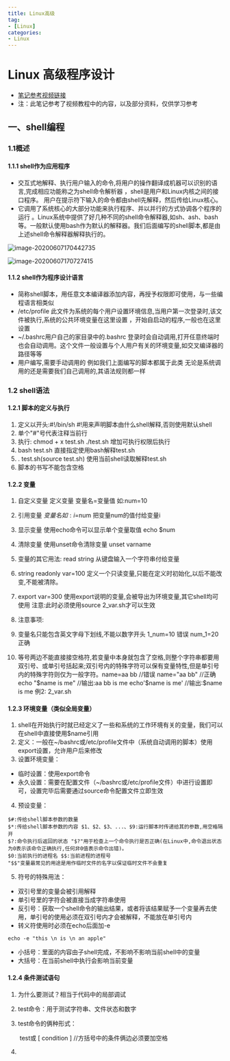 ```yaml
---
title: Linux高级
tag: 
- [Linux]
categories:
- Linux
---
```




# Linux 高级程序设计

- [笔记参考视频链接](https://www.bilibili.com/video/BV1Mk4y1z7Tw/?p=4)
- 注：此笔记参考了视频教程中的内容，以及部分资料，仅供学习参考



## 一、shell编程

### 1.1概述

#### 1.1.1 shell作为应用程序

<!--more-->

- 交互式地解释、执行用户输入的命令,将用户的操作翻译成机器可以识别的语言,完成相应功能称之为shell命令解析器 ，shell是用户和Linux内核之间的接口程序。 用户在提示符下输入的命令都由shell先解释，然后传给Linux核心。
-  它调用了系统核心的大部分功能来执行程序、并以并行的方式协调各个程序的运行 。Linux系统中提供了好几种不同的shell命令解释器,如sh、ash、bash等。一般默认使用bash作为默认的解释器。我们后面编写的shell脚本,都是由上述shell命令解释器解释执行的。

![image-20200607170442735](/home/blacksheep/.config/Typora/typora-user-images/image-20200607170442735.png)

![image-20200607170727415](/home/blacksheep/.config/Typora/typora-user-images/image-20200607170727415.png)

#### 1.1.2 shell作为程序设计语言

- 简称shell脚本，用任意文本编译器添加内容，再授予权限即可使用，与一些编程语言相类似
- /etc/profile 此文件为系统的每个用户设置环境信息,当用户第一次登录时,该文件被执行,系统的公共环境变量在这里设置 ，开始自启动的程序,一般也在这里设置
-  ~/.bashrc用户自己的家目录中的.bashrc 登录时会自动调用,打开任意终端时也会自动调用。这个文件一般设置与个人用户有关的环境变量,如交叉编译器的路径等等
- 用户编写,需要手动调用的 例如我们上面编写的脚本都属于此类 无论是系统调用的还是需要我们自己调用的,其语法规则都一样

### 1.2 shell语法

#### 1.2.1 脚本的定义与执行

1. 定义以开头:#!/bin/sh #!用来声明脚本由什么shell解释,否则使用默认shell
2. 单个"#"号代表注释当前行
3. 执行: chmod + x test.sh ./test.sh 增加可执行权限后执行 
4. bash test.sh 直接指定使用bash解释test.sh 
5.  .  test.sh(source test.sh) 使用当前shell读取解释test.sh
6. 脚本的书写不能包含空格

#### 1.2.2 变量

1. 自定义变量
定义变量 变量名=变量值 如:num=10 

2. 引用变量 $变量名
    如:i=$num 把变量num的值付给变量i 

3. 显示变量 使用echo命令可以显示单个变量取值 echo
    $num 

4. 清除变量 使用unset命令清除变量 unset varname

5. 变量的其它用法: read string 从键盘输入一个字符串付给变量

6. string readonly var=100 定义一个只读变量,只能在定义时初始化,以后不能改变,不能被清除。 

7. export var=300 使用export说明的变量,会被导出为环境变量,其它shell均可使用 注意:此时必须使用source 2_var.sh才可以生效

8. 注意事项:

  1. 变量名只能包含英文字母下划线,不能以数字开头 1_num=10 错误 num_1=20 正确

  2. 等号两边不能直接接空格符,若变量中本身就包含了空格,则整个字符串都要用双引号、或单引号括起来;双引号内的特殊字符可以保有变量特性,但是单引号内的特殊字符则仅为一般字符。name=aa bb //错误 name="aa bb" //正确 echo "$name is me" //输出:aa bb is me echo'$name is me' //输出:$name is me 例2: 2_var.sh

#### 1.2.3 环境变量（类似全局变量）

1. shell在开始执行时就已经定义了一些和系统的工作环境有关的变量，我们可以在shell中直接使用$name引用
2. 定义：一般在~/bashrc或/etc/profile文件中（系统自动调用的脚本）使用export设置，允许用户后来修改
3. 设置环境变量：

- 临时设置：使用export命令
- 永久设置：需要在配置文件（~/bashrc或/etc/profile文件）中进行设置即可，设置完毕后需要通过source命令配置文件立即生效

4. 预设变量：

```
$#:传给shell脚本参数的数量 
$*:传给shell脚本参数的内容 $1、$2、$3、...、$9:运行脚本时传递给其的参数,用空格隔开
$?:命令执行后返回的状态 "$?"用于检查上一个命令执行是否正确(在Linux中,命令退出状态为0表示该命令正确执行,任何非0值表示命令出错)。
$0:当前执行的进程名 $$:当前进程的进程号 
"$$"变量最常见的用途是用作临时文件的名字以保证临时文件不会重复

```

5. 符号的特殊用法：

- 双引号里的变量会被引用解释
- 单引号里的字符会被直接当成字符串使用
- 反引号：获取一个shell命令的输出结果，或者将该结果赋予一个变量再去使用，单引号的使用必须在双引号内才会被解释，不能放在单引号内
- 转义符使用时必须在echo后面加-e

```
echo -e "this \n is \n an apple"
```

- 小括号：里面的内容由子shell完成，不影响不影响当前shell中的变量
- 大括号：在当前shell中执行会影响当前变量



#### 1.2.4 条件测试语句

1. 为什么要测试？相当于代码中的局部调试

2. test命令：用于测试字符串、文件状态和数字

3. test命令的俩种形式：

   ​			test或 [ condition ]  //方括号中的条件俩边必须要加空格

4. 